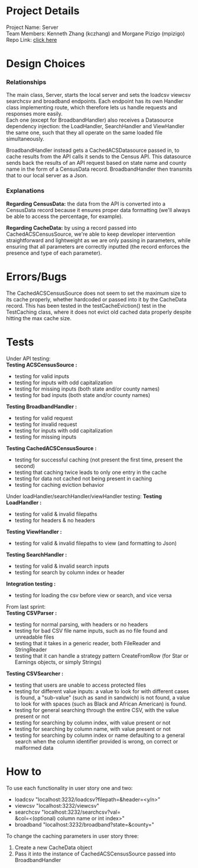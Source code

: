 # Project Details

Project Name: Server  
Team Members: Kenneth Zhang (kczhang) and Morgane Pizigo (mpizigo)  
Repo Link: [click here](https://github.com/cs0320-s24/server-kczhang-mpizigo)  

# Design Choices

### Relationships
The main class, Server, starts the local server and sets the loadcsv viewcsv searchcsv and broadband
endpoints. Each endpoint has its own Handler class implementing route, which therefore lets us 
handle requests and responses more easily.  
Each one (except for BroadbandHandler) also receives 
a Datasource dependency injection: the LoadHandler, SearchHandler and ViewHandler the same one, such that 
they all operate on the same loaded file simultaneously.  


BroadbandHandler instead gets a 
CachedACSDatasource passed in, to cache results from the API calls it sends to the Census API. This
datasource sends back the results of an API request based on state name and county name in the form
of a CensusData record. BroadbandHandler then transmits that to our local server as a Json.

### Explanations
**Regarding CensusData:** the data from the API is converted into a CensusData record because it ensures proper data
formatting (we'll always be able to access the percentage, for example).

**Regarding CacheData:** by using a record passed into CachedACSCensusSource, we're able to keep
developer intervention straightforward and lightweight as we are only passing in parameters,
while ensuring that all parameters are correctly inputted (the record enforces the presence and type of 
each parameter).


# Errors/Bugs

The CachedACSCensusSource does not seem to set the maximum size to its cache properly, whether
hardcoded or passed into it by the CacheData record. This has been tested in the testCacheEviction()
test in the TestCaching class, where it does not evict old cached data properly despite hitting
the max cache size.

# Tests
Under API testing:  
**Testing ACSCensusSource :**
- testing for valid inputs
- testing for inputs with odd capitalization
- testing for missing inputs (both state and/or county names)
- testing for bad inputs (both state and/or county names)

**Testing BroadbandHandler :**
- testing for valid request
- testing for invalid request
- testing for inputs with odd capitalization
- testing for missing inputs

**Testing CachedACSCensusSource :**
- testing for successful caching (not present the first time, present the second)
- testing that caching twice leads to only one entry in the cache
- testing for data not cached not being present in caching
- testing for caching eviction behavior

Under loadHandler/searchHandler/viewHandler testing:
**Testing LoadHandler :**
- testing for valid & invalid filepaths
- testing for headers & no headers

**Testing ViewHandler :**
- testing for valid & invalid filepaths to view (and formatting to Json)

**Testing SearchHandler :**
- testing for valid & invalid search inputs
- testing for search by column index or header

**Integration testing :**
- testing for loading the csv before view or search, and vice versa

From last sprint:  
**Testing CSVParser :**
- testing for normal parsing, with headers or no headers
- testing for bad CSV file name inputs, such as no file found and unreadable files
- testing that it takes in a generic reader, both FileReader and StringReader
- testing that it can handle a strategy pattern CreateFromRow (for Star or Earnings objects, or
  simply Strings)

**Testing CSVSearcher :**
- testing that users are unable to access protected files
- testing for different value inputs: a value to look for with different cases is found,
  a "sub-value" (such as sand in sandwich) is not found, a value to look for with spaces (such as
  Black and African American) is found.
- testing for general searching through the entire CSV, with the value present or not
- testing for searching by column index, with value present or not
- testing for searching by column name, with value present or not
- testing for searching by column index or name defaulting to a general search when the column
  identifier provided is wrong, on correct or malformed data

# How to

To use each functionality in user story one and two:
- loadcsv "localhost:3232/loadcsv?filepath=<filepath goes here>&header=<y/n>”
- viewcsv "localhost:3232/viewcsv"
- searchcsv "localhost:3232/searchcsv?val=<search target>&col=<(optional) column name or int index>"
- broadband "localhost:3232/broadband?state=<state name>&county=<county name>"

To change the caching parameters in user story three:
1. Create a new CacheData object
2. Pass it into the instance of CachedACSCensusSource passed into BroadbandHandler
